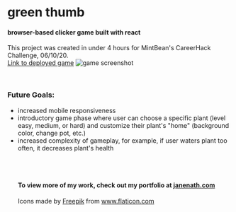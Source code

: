 # green thumb

#### browser-based clicker game built with react

This project was created in  under 4 hours for MintBean's CareerHack Challenge, 06/10/20.
<br/>
 <a href="https://green-thumb-game.netlify.app">Link to deployed game</a>
<img src="https://i.imgur.com/bJCExAE.png" alt="game screenshot"/>

<br/>
<h3>Future Goals:</h3>
<ul>
<li>increased mobile responsiveness</li>
<li>introductory game phase where user can choose a specific plant (level easy, medium, or hard) and customize their plant's "home" (background color, change pot, etc.)</li>
<li>increased complexity of gameplay, for example, if user waters plant too often, it decreases plant's health</li>

<br/><br />
<h4>To view more of my work, check out my portfolio at <a href="www.janenath.com">janenath.com</a></h4>




Icons made by <a href="https://www.flaticon.com/authors/freepik" title="Freepik" target="_blank" rel="noopener noreferrer">Freepik</a> from <a href="https://www.flaticon.com/" title="Flaticon" target="_blank" rel="noopener noreferrer">www.flaticon.com</a>
